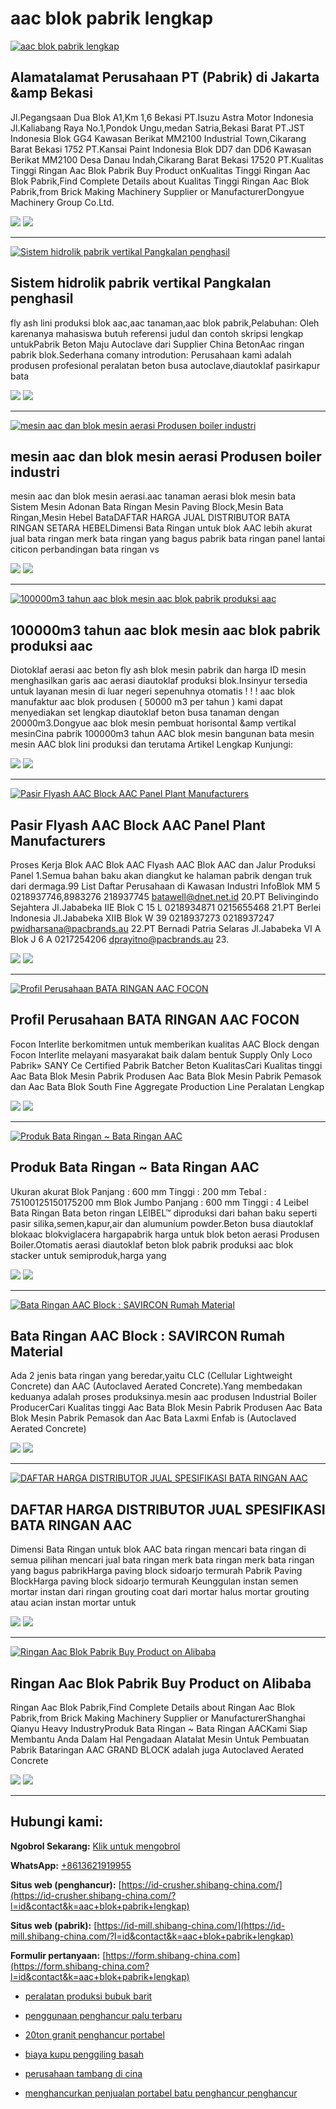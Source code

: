 # aac blok pabrik lengkap

<a href="https://swt.shibang-china.com/?l=id&img&k=aac+blok+pabrik+lengkap" target="_blank">![aac blok pabrik lengkap](http://static.shibang-china.com/all-800x300/1253.jpg)</a>

## Alamatalamat Perusahaan PT (Pabrik) di Jakarta &amp Bekasi
Jl.Pegangsaan Dua Blok A1,Km 1,6 Bekasi PT.Isuzu Astra Motor Indonesia Jl.Kaliabang Raya No.1,Pondok Ungu,medan Satria,Bekasi Barat PT.JST Indonesia Blok GG4 Kawasan Berikat MM2100 Industrial Town,Cikarang Barat Bekasi 1752 PT.Kansai Paint Indonesia Blok DD7 dan DD6 Kawasan Berikat MM2100 Desa Danau Indah,Cikarang Barat Bekasi 17520 PT.Kualitas Tinggi Ringan Aac Blok Pabrik Buy Product onKualitas Tinggi Ringan Aac Blok Pabrik,Find Complete Details about Kualitas Tinggi Ringan Aac Blok Pabrik,from Brick Making Machinery Supplier or ManufacturerDongyue Machinery Group Co.Ltd.


<a href="https://whatsapp.shibangsoft.com/WhatsApp.php" target="_blank" title="WhatsApp">![](http://static.shibang-china.com/icon/whatsapp.png)</a> <a href="https://swt.shibang-china.com/?l=id&icon&k=aac+blok+pabrik+lengkap" target="_blank">![](http://static.shibang-china.com/icon/chat-id.png)</a>

---

<a href="https://swt.shibang-china.com/?l=id&img&k=aac+blok+pabrik+lengkap" target="_blank">![Sistem hidrolik pabrik vertikal Pangkalan penghasil](http://static.shibang-china.com/all-800x300/591.jpg)</a>

## Sistem hidrolik pabrik vertikal Pangkalan penghasil
fly ash lini produksi blok aac,aac tanaman,aac blok pabrik,Pelabuhan: Oleh karenanya mahasiswa butuh referensi judul dan contoh skripsi lengkap untukPabrik Beton Maju Autoclave dari Supplier China BetonAac ringan pabrik blok.Sederhana comany introdution: Perusahaan kami adalah produsen profesional peralatan beton busa autoclave,diautoklaf pasirkapur bata


<a href="https://whatsapp.shibangsoft.com/WhatsApp.php" target="_blank" title="WhatsApp">![](http://static.shibang-china.com/icon/whatsapp.png)</a> <a href="https://swt.shibang-china.com/?l=id&icon&k=aac+blok+pabrik+lengkap" target="_blank">![](http://static.shibang-china.com/icon/chat-id.png)</a>

---

<a href="https://swt.shibang-china.com/?l=id&img&k=aac+blok+pabrik+lengkap" target="_blank">![mesin aac dan blok mesin aerasi Produsen boiler industri](http://static.shibang-china.com/all-800x300/760.jpg)</a>

## mesin aac dan blok mesin aerasi Produsen boiler industri
mesin aac dan blok mesin aerasi.aac tanaman aerasi blok mesin bata Sistem Mesin Adonan Bata Ringan Mesin Paving Block,Mesin Bata Ringan,Mesin Hebel BataDAFTAR HARGA JUAL DISTRIBUTOR BATA RINGAN SETARA HEBELDimensi Bata Ringan untuk blok AAC lebih akurat jual bata ringan merk bata ringan yang bagus pabrik bata ringan panel lantai citicon perbandingan bata ringan vs


<a href="https://whatsapp.shibangsoft.com/WhatsApp.php" target="_blank" title="WhatsApp">![](http://static.shibang-china.com/icon/whatsapp.png)</a> <a href="https://swt.shibang-china.com/?l=id&icon&k=aac+blok+pabrik+lengkap" target="_blank">![](http://static.shibang-china.com/icon/chat-id.png)</a>

---

<a href="https://swt.shibang-china.com/?l=id&img&k=aac+blok+pabrik+lengkap" target="_blank">![100000m3 tahun aac blok mesin aac blok pabrik produksi aac](http://static.shibang-china.com/all-800x300/821.jpg)</a>

## 100000m3 tahun aac blok mesin aac blok pabrik produksi aac
Diotoklaf aerasi aac beton fly ash blok mesin pabrik dan harga ID mesin menghasilkan garis aac aerasi diautoklaf produksi blok.Insinyur tersedia untuk layanan mesin di luar negeri sepenuhnya otomatis ! ! ! aac blok manufaktur aac blok produsen ( 50000 m3 per tahun ) kami dapat menyediakan set lengkap diautoklaf beton busa tanaman dengan 20000m3.Dongyue aac blok mesin pembuat horisontal &amp vertikal mesinCina pabrik 100000m3 tahun AAC blok mesin bangunan bata mesin mesin AAC blok lini produksi dan terutama Artikel Lengkap Kunjungi:


<a href="https://whatsapp.shibangsoft.com/WhatsApp.php" target="_blank" title="WhatsApp">![](http://static.shibang-china.com/icon/whatsapp.png)</a> <a href="https://swt.shibang-china.com/?l=id&icon&k=aac+blok+pabrik+lengkap" target="_blank">![](http://static.shibang-china.com/icon/chat-id.png)</a>

---

<a href="https://swt.shibang-china.com/?l=id&img&k=aac+blok+pabrik+lengkap" target="_blank">![Pasir Flyash AAC Block AAC Panel Plant Manufacturers](http://static.shibang-china.com/all-800x300/140.jpg)</a>

## Pasir Flyash AAC Block AAC Panel Plant Manufacturers
Proses Kerja Blok AAC Blok AAC Flyash AAC Blok AAC dan Jalur Produksi Panel 1.Semua bahan baku akan diangkut ke halaman pabrik dengan truk dari dermaga.99 List Daftar Perusahaan di Kawasan Industri InfoBlok MM 5 0218937746,8983276 218937745 batawell@dnet.net.id 20.PT Belivingindo Sejahtera Jl.Jababeka IIE Blok C 15 L 0218934871 0215655468 21.PT Berlei Indonesia Jl.Jababeka XIIB Blok W 39 0218937273 0218937247 pwidharsana@pacbrands.au 22.PT Bernadi Patria Selaras Jl.Jababeka VI A Blok J 6 A 0217254206 dprayitno@pacbrands.au 23.


<a href="https://whatsapp.shibangsoft.com/WhatsApp.php" target="_blank" title="WhatsApp">![](http://static.shibang-china.com/icon/whatsapp.png)</a> <a href="https://swt.shibang-china.com/?l=id&icon&k=aac+blok+pabrik+lengkap" target="_blank">![](http://static.shibang-china.com/icon/chat-id.png)</a>

---

<a href="https://swt.shibang-china.com/?l=id&img&k=aac+blok+pabrik+lengkap" target="_blank">![Profil Perusahaan BATA RINGAN AAC FOCON](http://static.shibang-china.com/all-800x300/99.jpg)</a>

## Profil Perusahaan BATA RINGAN AAC FOCON
Focon Interlite berkomitmen untuk memberikan kualitas AAC Block dengan Focon Interlite melayani masyarakat baik dalam bentuk Supply Only Loco Pabrik» SANY Ce Certified Pabrik Batcher Beton KualitasCari Kualitas tinggi Aac Bata Blok Mesin Pabrik Produsen Aac Bata Blok Mesin Pabrik Pemasok dan Aac Bata Blok South Fine Aggregate Production Line Peralatan Lengkap


<a href="https://whatsapp.shibangsoft.com/WhatsApp.php" target="_blank" title="WhatsApp">![](http://static.shibang-china.com/icon/whatsapp.png)</a> <a href="https://swt.shibang-china.com/?l=id&icon&k=aac+blok+pabrik+lengkap" target="_blank">![](http://static.shibang-china.com/icon/chat-id.png)</a>

---

<a href="https://swt.shibang-china.com/?l=id&img&k=aac+blok+pabrik+lengkap" target="_blank">![Produk Bata Ringan ~ Bata Ringan AAC](http://static.shibang-china.com/all-800x300/353.jpg)</a>

## Produk Bata Ringan ~ Bata Ringan AAC
Ukuran akurat Blok Panjang : 600 mm Tinggi : 200 mm Tebal : 75100125150175200 mm Blok Jumbo Panjang : 600 mm Tinggi : 4 Leibel Bata Ringan Bata beton ringan LEIBEL™ diproduksi dari bahan baku seperti pasir silika,semen,kapur,air dan alumunium powder.Beton busa diautoklaf blokaac blokviglacera hargapabrik harga untuk blok beton aerasi Produsen Boiler.Otomatis aerasi diautoklaf beton blok pabrik produksi aac blok stacker untuk semiproduk,harga yang


<a href="https://whatsapp.shibangsoft.com/WhatsApp.php" target="_blank" title="WhatsApp">![](http://static.shibang-china.com/icon/whatsapp.png)</a> <a href="https://swt.shibang-china.com/?l=id&icon&k=aac+blok+pabrik+lengkap" target="_blank">![](http://static.shibang-china.com/icon/chat-id.png)</a>

---

<a href="https://swt.shibang-china.com/?l=id&img&k=aac+blok+pabrik+lengkap" target="_blank">![Bata Ringan AAC Block : SAVIRCON Rumah Material](http://static.shibang-china.com/all-800x300/1260.jpg)</a>

## Bata Ringan AAC Block : SAVIRCON Rumah Material
Ada 2 jenis bata ringan yang beredar,yaitu CLC (Cellular Lightweight Concrete) dan AAC (Autoclaved Aerated Concrete).Yang membedakan keduanya adalah proses produksinya.mesin aac produsen Industrial Boiler ProducerCari Kualitas tinggi Aac Bata Blok Mesin Pabrik Produsen Aac Bata Blok Mesin Pabrik Pemasok dan Aac Bata Laxmi Enfab is (Autoclaved Aerated Concrete)


<a href="https://whatsapp.shibangsoft.com/WhatsApp.php" target="_blank" title="WhatsApp">![](http://static.shibang-china.com/icon/whatsapp.png)</a> <a href="https://swt.shibang-china.com/?l=id&icon&k=aac+blok+pabrik+lengkap" target="_blank">![](http://static.shibang-china.com/icon/chat-id.png)</a>

---

<a href="https://swt.shibang-china.com/?l=id&img&k=aac+blok+pabrik+lengkap" target="_blank">![DAFTAR HARGA DISTRIBUTOR JUAL SPESIFIKASI BATA RINGAN AAC](http://static.shibang-china.com/all-800x300/408.jpg)</a>

## DAFTAR HARGA DISTRIBUTOR JUAL SPESIFIKASI BATA RINGAN AAC
Dimensi Bata Ringan untuk blok AAC bata ringan mencari bata ringan di semua pilihan mencari jual bata ringan merk bata ringan merk bata ringan yang bagus pabrikHarga paving block sidoarjo termurah Pabrik Paving BlockHarga paving block sidoarjo termurah Keunggulan instan semen mortar instan dari ringan grouting coat dari mortar halus mortar grouting atau acian instan mortar untuk


<a href="https://whatsapp.shibangsoft.com/WhatsApp.php" target="_blank" title="WhatsApp">![](http://static.shibang-china.com/icon/whatsapp.png)</a> <a href="https://swt.shibang-china.com/?l=id&icon&k=aac+blok+pabrik+lengkap" target="_blank">![](http://static.shibang-china.com/icon/chat-id.png)</a>

---

<a href="https://swt.shibang-china.com/?l=id&img&k=aac+blok+pabrik+lengkap" target="_blank">![Ringan Aac Blok Pabrik Buy Product on Alibaba](http://static.shibang-china.com/all-800x300/258.jpg)</a>

## Ringan Aac Blok Pabrik Buy Product on Alibaba
Ringan Aac Blok Pabrik,Find Complete Details about Ringan Aac Blok Pabrik,from Brick Making Machinery Supplier or ManufacturerShanghai Qianyu Heavy IndustryProduk Bata Ringan ~ Bata Ringan AACKami Siap Membantu Anda Dalam Hal Pengadaan Alatalat Mesin Untuk Pembuatan Pabrik Bataringan AAC GRAND BLOCK adalah juga Autoclaved Aerated Concrete


<a href="https://whatsapp.shibangsoft.com/WhatsApp.php" target="_blank" title="WhatsApp">![](http://static.shibang-china.com/icon/whatsapp.png)</a> <a href="https://swt.shibang-china.com/?l=id&icon&k=aac+blok+pabrik+lengkap" target="_blank">![](http://static.shibang-china.com/icon/chat-id.png)</a>

---
## Hubungi kami:

**Ngobrol Sekarang:** [Klik untuk mengobrol](https://swt.shibang-china.com?l=id&contact&k=aac+blok+pabrik+lengkap)

**WhatsApp:**  [+8613621919955](https://whatsapp.shibangsoft.com/WhatsApp.php)

**Situs web (penghancur):** [https://id-crusher.shibang-china.com/](https://id-crusher.shibang-china.com/?l=id&contact&k=aac+blok+pabrik+lengkap)

**Situs web (pabrik):** [https://id-mill.shibang-china.com/](https://id-mill.shibang-china.com/?l=id&contact&k=aac+blok+pabrik+lengkap)

**Formulir pertanyaan:** [https://form.shibang-china.com](https://form.shibang-china.com?l=id&contact&k=aac+blok+pabrik+lengkap)

* [peralatan produksi bubuk barit](../35/peralatan%20produksi%20bubuk%20barit.md)

* [penggunaan penghancur palu terbaru](../40/penggunaan%20penghancur%20palu%20terbaru.md)

* [20ton granit penghancur portabel](../33/20ton%20granit%20penghancur%20portabel.md)

* [biaya kupu penggiling basah](../37/biaya%20kupu%20penggiling%20basah.md)

* [perusahaan tambang di cina](../34/perusahaan%20tambang%20di%20cina.md)

* [menghancurkan penjualan portabel batu penghancur penghancur](../34/menghancurkan%20penjualan%20portabel%20batu%20penghancur%20penghancur.md)